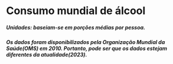 # Consumo mundial de álcool

##### Unidades: baseiam-se em porções médias por pessoa.

##### Os dados foram disponibilizados pela Organização Mundial da Saúde(OMS) em 2010. Portanto, pode ser que os dados estejam diferentes da atualidade(2023).

